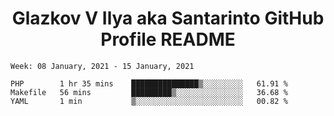 <h1 align="center">Glazkov V Ilya aka Santarinto GitHub Profile README</h1>

<!--START_SECTION:waka-->
```text
Week: 08 January, 2021 - 15 January, 2021

PHP        1 hr 35 mins    ███████████████▒░░░░░░░░░   61.91 % 
Makefile   56 mins         █████████▒░░░░░░░░░░░░░░░   36.68 % 
YAML       1 min           ▒░░░░░░░░░░░░░░░░░░░░░░░░   00.82 % 
```
<!--END_SECTION:waka-->